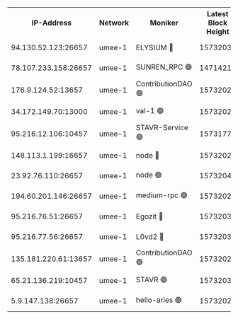 


<table><tr><th>IP-Address</th><th>Network</th><th>Moniker</th><th>Latest Block Height</th><th>Earliest Block Height</th><th>Catching Up</th><th>Tx Index</th><th>Voting Power</th><th>Scan Time</th></tr><tr><td>94.130.52.123:26657</td><td>umee-1</td><td>ELYSIUM 🔴</td><td>15732034</td><td>3216011</td><td>False</td><td>off</td><td>27276436</td><td>2025-01-16T13:45:38.386994384UTC</td></tr><tr><td>78.107.233.158:26657</td><td>umee-1</td><td>SUNREN_RPC 🟢</td><td>14714211</td><td>13338194</td><td>False</td><td>on</td><td>0</td><td>2025-01-16T13:45:17.098971779UTC</td></tr><tr><td>176.9.124.52:13657</td><td>umee-1</td><td>ContributionDAO 🟢</td><td>15732029</td><td>13924595</td><td>False</td><td>on</td><td>0</td><td>2025-01-16T13:45:08.491675362UTC</td></tr><tr><td>34.172.149.70:13000</td><td>umee-1</td><td>val-1 🟢</td><td>15732028</td><td>14743001</td><td>False</td><td>off</td><td>0</td><td>2025-01-16T13:45:02.079112250UTC</td></tr><tr><td>95.216.12.106:10457</td><td>umee-1</td><td>STAVR-Service 🟢</td><td>15731773</td><td>15224001</td><td>False</td><td>on</td><td>0</td><td>2025-01-16T13:45:31.677947128UTC</td></tr><tr><td>148.113.1.199:16657</td><td>umee-1</td><td>node 🔴</td><td>15732023</td><td>15235192</td><td>False</td><td>off</td><td>1666214</td><td>2025-01-16T13:44:36.348252114UTC</td></tr><tr><td>23.92.76.110:26657</td><td>umee-1</td><td>node 🟢</td><td>15732040</td><td>15458270</td><td>False</td><td>on</td><td>0</td><td>2025-01-16T13:46:08.472333583UTC</td></tr><tr><td>194.60.201.146:26657</td><td>umee-1</td><td>medium-rpc 🟢</td><td>15732024</td><td>15489235</td><td>False</td><td>on</td><td>0</td><td>2025-01-16T13:44:38.742658515UTC</td></tr><tr><td>95.216.76.51:26657</td><td>umee-1</td><td>Egozit 🔴</td><td>15732034</td><td>15632034</td><td>False</td><td>off</td><td>38691936</td><td>2025-01-16T13:45:38.153362534UTC</td></tr><tr><td>95.216.77.56:26657</td><td>umee-1</td><td>L0vd2 🔴</td><td>15732036</td><td>15632036</td><td>False</td><td>off</td><td>38586902</td><td>2025-01-16T13:45:48.889387687UTC</td></tr><tr><td>135.181.220.61:13657</td><td>umee-1</td><td>ContributionDAO 🟢</td><td>15732023</td><td>15725463</td><td>False</td><td>off</td><td>0</td><td>2025-01-16T13:44:31.459922211UTC</td></tr><tr><td>65.21.136.219:10457</td><td>umee-1</td><td>STAVR 🟢</td><td>15732037</td><td>15728001</td><td>False</td><td>on</td><td>0</td><td>2025-01-16T13:45:51.297401458UTC</td></tr><tr><td>5.9.147.138:26657</td><td>umee-1</td><td>hello-aries 🟢</td><td>15732027</td><td>15729461</td><td>False</td><td>off</td><td>0</td><td>2025-01-16T13:44:59.351738885UTC</td></tr></table>
